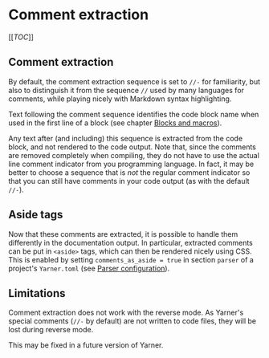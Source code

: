 # Comment extraction

[[_TOC_]]

## Comment extraction

By default, the comment extraction sequence is set to `//-` for familiarity, but also to distinguish it from the sequence `//` used by many languages for comments, while playing nicely with Markdown syntax highlighting.

Text following the comment sequence identifies the code block name when used in the first line of a block (see chapter [Blocks and macros](./blocks-and-macros.md)).

Any text after (and including) this sequence is extracted from the code block, and not rendered to the code output.
Note that, since the comments are removed completely when compiling, they do not have to use the actual line comment indicator from you programming language.
In fact, it may be better to choose a sequence that is *not* the regular comment indicator so that you can still have comments in your code output (as with the default `//-`).

## Aside tags

Now that these comments are extracted, it is possible to handle them differently in the documentation output.
In particular, extracted comments can be put in `<aside>` tags, which can then be rendered nicely using CSS.
This is enabled by setting `comments_as_aside = true` in section `parser` of a project's `Yarner.toml` (see [Parser configuration](./config-parser.md)).

## Limitations

Comment extraction does not work with the reverse mode.
As Yarner's special comments (`//-` by default) are not written to code files, they will be lost during reverse mode.

This may be fixed in a future version of Yarner.
